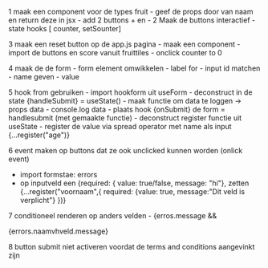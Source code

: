 1 maak een component voor de types fruit
    - geef de props door van naam en return deze in jsx
    - add 2 buttons + en -
2 Maak de buttons interactief
    - state hooks [ counter, setSounter]

3 maak een reset button op de app.js pagina
    - maak een component
    - import de buttons en score vanuit fruittiles
    - onclick counter to 0

4 maak de de form
    - form element omwikkelen
    - label for
    -  input id matchen
    - name geven
    - value

5 hook from gebruiken
    - import hookform uit useForm
    - deconstruct in de state {handleSubmit} = useState()
    - maak functie om data te loggen -> props data
    - console.log data
    - plaats hook {onSubmit} de form = handlesubmit (met gemaakte functie)
    - deconstruct register functie uit useState
    - register de value via spread operator met name als input {...register("age")}

6 event maken op buttons dat ze ook unclicked kunnen worden (onlick event)
- import formstae: errors
- op inputveld een {required: { value: true/false, message: "hi"}, zetten
  {...register("voornaam",{
  required: {value: true, message:"Dit veld is verplicht"}
  })}

7 conditioneel renderen op anders velden
    - {erros.message && <p>{errors.naamvhveld.message}<p>
8 button submit niet activeren voordat de terms and conditions aangevinkt zijn
